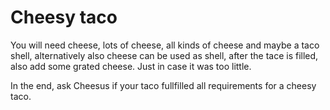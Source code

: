# Cheesy taco

You will need cheese, lots of cheese, all kinds of cheese and maybe a taco shell, 
alternatively also cheese can be used as shell, after the tace is filled, 
also add some grated cheese. Just in case it was too little.

In the end, ask Cheesus if your taco fullfilled all requirements for a cheesy taco.
